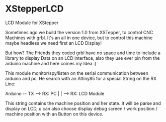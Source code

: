 XStepperLCD
===========

LCD Module for XStepper

Sometimes ago we build the version 1.0 from XSTepper, to control CNC Machines with grbl. It's an all in one device, but to control this machine maybe headless we need first an LCD Display!

But how? The Friends they coded grbl have no space and time to include a library to display Data on an LCD interface, also they use ever pin from the arduino machine and here comes my Idea :)

This module monitor/spy/listen on the serial communication between arduino and pc. He search with an Attiny85 for a special String on the RX Line:

Arduino -- TX --> RX: PC
            |
            | --> RX: LCD Module

This string contains the machine position and her state. It will be parse and display on LCD, u can also choose display debug screen / work position / machine position with an Button on this device.
